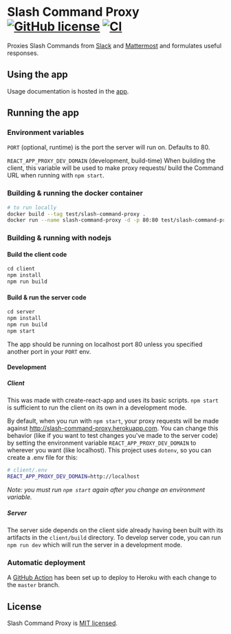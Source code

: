 # Slash Command Proxy<br/>[![GitHub license](https://img.shields.io/badge/license-MIT-blue.svg)](https://github.com/Vampiro/slash-command-proxy/blob/master/LICENSE) [![CI](https://github.com/Vampiro/slash-command-proxy/workflows/CI/badge.svg)](https://github.com/Vampiro/slash-command-proxy/actions?query=workflow%3ACI)

Proxies Slash Commands from [Slack](https://slack.com/) and [Mattermost](https://mattermost.com/) and formulates useful responses.

## Using the app

Usage documentation is hosted in the [app](https://slash-command-proxy.herokuapp.com/help).

## Running the app

### Environment variables

`PORT` (optional, runtime) is the port the server will run on. Defaults to 80.

`REACT_APP_PROXY_DEV_DOMAIN` (development, build-time) When building the client, this variable will be used to make proxy requests/ build the Command URL when running with `npm start`.

### Building & running the docker container

```bash
# to run locally
docker build --tag test/slash-command-proxy .
docker run --name slash-command-proxy -d -p 80:80 test/slash-command-proxy
```

### Building & running with nodejs

#### Build the client code

```javascript
cd client
npm install
npm run build
```

#### Build & run the server code

```javascript
cd server
npm install
npm run build
npm start
```

The app should be running on localhost port 80 unless you specified another port in your `PORT` env.

#### Development

##### Client

This was made with create-react-app and uses its basic scripts. `npm start` is sufficient to run the client on its own in a development mode.

By default, when you run with `npm start`, your proxy requests will be made against http://slash-command-proxy.herokuapp.com. You can change this behavior (like if you want to test changes you've made to the server code) by setting the environment variable `REACT_APP_PROXY_DEV_DOMAIN` to wherever you want (like localhost). This project uses `dotenv`, so you can create a .env file for this:

```bash
# client/.env
REACT_APP_PROXY_DEV_DOMAIN=http://localhost
```

_Note: you must run `npm start` again after you change an environment variable._

##### Server

The server side depends on the client side already having been built with its artifacts in the `client/build` directory. To develop server code, you can run `npm run dev` which will run the server in a development mode.

### Automatic deployment

A [GitHub Action](.github/workflows/ci.yml) has been set up to deploy to Heroku with each change to the `master` branch.

## License

Slash Command Proxy is [MIT licensed](./LICENSE).
